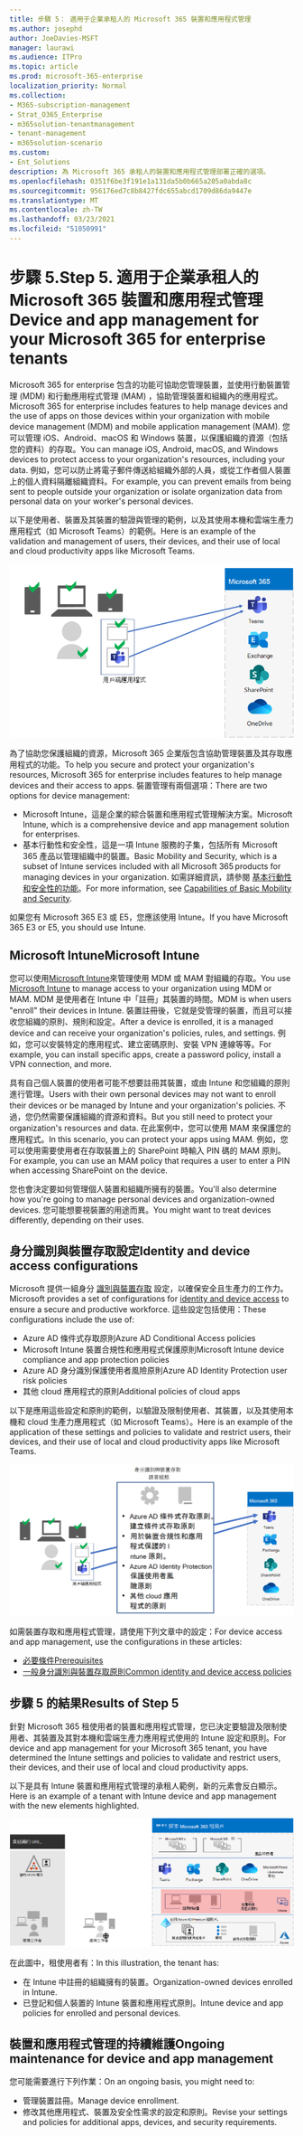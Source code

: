 ```yaml
---
title: 步驟 5： 適用于企業承租人的 Microsoft 365 裝置和應用程式管理
ms.author: josephd
author: JoeDavies-MSFT
manager: laurawi
ms.audience: ITPro
ms.topic: article
ms.prod: microsoft-365-enterprise
localization_priority: Normal
ms.collection:
- M365-subscription-management
- Strat_O365_Enterprise
- m365solution-tenantmanagement
- tenant-management
- m365solution-scenario
ms.custom:
- Ent_Solutions
description: 為 Microsoft 365 承租人的裝置和應用程式管理部署正確的選項。
ms.openlocfilehash: 0351f6be3f191e1a131da5b0b665a205a0abda8c
ms.sourcegitcommit: 956176ed7c8b8427fdc655abcd1709d86da9447e
ms.translationtype: MT
ms.contentlocale: zh-TW
ms.lasthandoff: 03/23/2021
ms.locfileid: "51050991"
---
```

# <a name="step-5-device-and-app-management-for-your-microsoft-365-for-enterprise-tenants"></a><span data-ttu-id="4cc0f-104">步驟 5.</span><span class="sxs-lookup"><span data-stu-id="4cc0f-104">Step 5.</span></span> <span data-ttu-id="4cc0f-105">適用于企業承租人的 Microsoft 365 裝置和應用程式管理</span><span class="sxs-lookup"><span data-stu-id="4cc0f-105">Device and app management for your Microsoft 365 for enterprise tenants</span></span>

<span data-ttu-id="4cc0f-106">Microsoft 365 for enterprise 包含的功能可協助您管理裝置，並使用行動裝置管理 (MDM) 和行動應用程式管理 (MAM) ，協助管理裝置和組織內的應用程式。</span><span class="sxs-lookup"><span data-stu-id="4cc0f-106">Microsoft 365 for enterprise includes features to help manage devices and the use of apps on those devices within your organization with mobile device management (MDM) and mobile application management (MAM).</span></span> <span data-ttu-id="4cc0f-107">您可以管理 iOS、Android、macOS 和 Windows 裝置，以保護組織的資源（包括您的資料）的存取。</span><span class="sxs-lookup"><span data-stu-id="4cc0f-107">You can manage iOS, Android, macOS, and Windows devices to protect access to your organization's resources, including your data.</span></span> <span data-ttu-id="4cc0f-108">例如，您可以防止將電子郵件傳送給組織外部的人員，或從工作者個人裝置上的個人資料隔離組織資料。</span><span class="sxs-lookup"><span data-stu-id="4cc0f-108">For example, you can prevent emails from being sent to people outside your organization or isolate organization data from personal data on your worker's personal devices.</span></span>

<span data-ttu-id="4cc0f-109">以下是使用者、裝置及其裝置的驗證與管理的範例，以及其使用本機和雲端生產力應用程式（如 Microsoft Teams）的範例。</span><span class="sxs-lookup"><span data-stu-id="4cc0f-109">Here is an example of the validation and management of users, their devices, and their use of local and cloud productivity apps like Microsoft Teams.</span></span>

![使用者、裝置及應用程式的驗證與管理](../media/tenant-management-overview/tenant-management-device-app-mgmt.png)

<span data-ttu-id="4cc0f-111">為了協助您保護組織的資源，Microsoft 365 企業版包含協助管理裝置及其存取應用程式的功能。</span><span class="sxs-lookup"><span data-stu-id="4cc0f-111">To help you secure and protect your organization's resources, Microsoft 365 for enterprise includes features to help manage devices and their access to apps.</span></span> <span data-ttu-id="4cc0f-112">裝置管理有兩個選項：</span><span class="sxs-lookup"><span data-stu-id="4cc0f-112">There are two options for device management:</span></span>

- <span data-ttu-id="4cc0f-113">Microsoft Intune，這是企業的綜合裝置和應用程式管理解決方案。</span><span class="sxs-lookup"><span data-stu-id="4cc0f-113">Microsoft Intune, which is a comprehensive device and app management solution for enterprises.</span></span>
- <span data-ttu-id="4cc0f-114">基本行動性和安全性，這是一項 Intune 服務的子集，包括所有 Microsoft 365 產品以管理組織中的裝置。</span><span class="sxs-lookup"><span data-stu-id="4cc0f-114">Basic Mobility and Security, which is a subset of Intune services included with all Microsoft 365 products for managing devices in your organization.</span></span> <span data-ttu-id="4cc0f-115">如需詳細資訊，請參閱 [基本行動性和安全性的功能](../admin/basic-mobility-security/capabilities.md)。</span><span class="sxs-lookup"><span data-stu-id="4cc0f-115">For more information, see [Capabilities of Basic Mobility and Security](../admin/basic-mobility-security/capabilities.md).</span></span>

<span data-ttu-id="4cc0f-116">如果您有 Microsoft 365 E3 或 E5，您應該使用 Intune。</span><span class="sxs-lookup"><span data-stu-id="4cc0f-116">If you have Microsoft 365 E3 or E5, you should use Intune.</span></span>

## <a name="microsoft-intune"></a><span data-ttu-id="4cc0f-117">Microsoft Intune</span><span class="sxs-lookup"><span data-stu-id="4cc0f-117">Microsoft Intune</span></span>

<span data-ttu-id="4cc0f-118">您可以使用[Microsoft Intune](/mem/intune/fundamentals/planning-guide)來管理使用 MDM 或 MAM 對組織的存取。</span><span class="sxs-lookup"><span data-stu-id="4cc0f-118">You use [Microsoft Intune](/mem/intune/fundamentals/planning-guide) to manage access to your organization using MDM or MAM.</span></span> <span data-ttu-id="4cc0f-119">MDM 是使用者在 Intune 中「註冊」其裝置的時間。</span><span class="sxs-lookup"><span data-stu-id="4cc0f-119">MDM is when users "enroll" their devices in Intune.</span></span> <span data-ttu-id="4cc0f-120">裝置註冊後，它就是受管理的裝置，而且可以接收您組織的原則、規則和設定。</span><span class="sxs-lookup"><span data-stu-id="4cc0f-120">After a device is enrolled, it is a managed device and can receive your organization's  policies, rules, and settings.</span></span> <span data-ttu-id="4cc0f-121">例如，您可以安裝特定的應用程式、建立密碼原則、安裝 VPN 連線等等。</span><span class="sxs-lookup"><span data-stu-id="4cc0f-121">For example, you can install specific apps, create a password policy, install a VPN connection, and more.</span></span>

<span data-ttu-id="4cc0f-122">具有自己個人裝置的使用者可能不想要註冊其裝置，或由 Intune 和您組織的原則進行管理。</span><span class="sxs-lookup"><span data-stu-id="4cc0f-122">Users with their own personal devices may not want to enroll their devices or be managed by Intune and your organization's policies.</span></span> <span data-ttu-id="4cc0f-123">不過，您仍然需要保護組織的資源和資料。</span><span class="sxs-lookup"><span data-stu-id="4cc0f-123">But you still need to protect your organization's resources and data.</span></span> <span data-ttu-id="4cc0f-124">在此案例中，您可以使用 MAM 來保護您的應用程式。</span><span class="sxs-lookup"><span data-stu-id="4cc0f-124">In this scenario, you can protect your apps using MAM.</span></span> <span data-ttu-id="4cc0f-125">例如，您可以使用需要使用者在存取裝置上的 SharePoint 時輸入 PIN 碼的 MAM 原則。</span><span class="sxs-lookup"><span data-stu-id="4cc0f-125">For example, you can use an MAM policy that requires a user to enter a PIN when accessing SharePoint on the device.</span></span>

<span data-ttu-id="4cc0f-126">您也會決定要如何管理個人裝置和組織所擁有的裝置。</span><span class="sxs-lookup"><span data-stu-id="4cc0f-126">You'll also determine how you're going to manage personal devices and organization-owned devices.</span></span> <span data-ttu-id="4cc0f-127">您可能想要視裝置的用途而異。</span><span class="sxs-lookup"><span data-stu-id="4cc0f-127">You might want to treat devices differently, depending on their uses.</span></span>

## <a name="identity-and-device-access-configurations"></a><span data-ttu-id="4cc0f-128">身分識別與裝置存取設定</span><span class="sxs-lookup"><span data-stu-id="4cc0f-128">Identity and device access configurations</span></span>

<span data-ttu-id="4cc0f-129">Microsoft 提供一組身分 [識別與裝置存取](../security/defender-365-security/microsoft-365-policies-configurations.md) 設定，以確保安全且生產力的工作力。</span><span class="sxs-lookup"><span data-stu-id="4cc0f-129">Microsoft provides a set of configurations for [identity and device access](../security/defender-365-security/microsoft-365-policies-configurations.md) to ensure a secure and productive workforce.</span></span> <span data-ttu-id="4cc0f-130">這些設定包括使用：</span><span class="sxs-lookup"><span data-stu-id="4cc0f-130">These configurations include the use of:</span></span>

- <span data-ttu-id="4cc0f-131">Azure AD 條件式存取原則</span><span class="sxs-lookup"><span data-stu-id="4cc0f-131">Azure AD Conditional Access policies</span></span>
- <span data-ttu-id="4cc0f-132">Microsoft Intune 裝置合規性和應用程式保護原則</span><span class="sxs-lookup"><span data-stu-id="4cc0f-132">Microsoft Intune device compliance and app protection policies</span></span>
- <span data-ttu-id="4cc0f-133">Azure AD 身分識別保護使用者風險原則</span><span class="sxs-lookup"><span data-stu-id="4cc0f-133">Azure AD Identity Protection user risk policies</span></span>
- <span data-ttu-id="4cc0f-134">其他 cloud 應用程式的原則</span><span class="sxs-lookup"><span data-stu-id="4cc0f-134">Additional policies of cloud apps</span></span>

<span data-ttu-id="4cc0f-135">以下是應用這些設定和原則的範例，以驗證及限制使用者、其裝置，以及其使用本機和 cloud 生產力應用程式（如 Microsoft Teams）。</span><span class="sxs-lookup"><span data-stu-id="4cc0f-135">Here is an example of the application of these settings and policies to validate and restrict users, their devices, and their use of local and cloud productivity apps like Microsoft Teams.</span></span>

![身分識別與裝置存取設定，以瞭解使用者的需求和限制、裝置及其應用程式的使用](../media/tenant-management-overview/tenant-management-device-app-mgmt-golden-config.png)

<span data-ttu-id="4cc0f-137">如需裝置存取和應用程式管理，請使用下列文章中的設定：</span><span class="sxs-lookup"><span data-stu-id="4cc0f-137">For device access and app management, use the configurations in these articles:</span></span>

- [<span data-ttu-id="4cc0f-138">必要條件</span><span class="sxs-lookup"><span data-stu-id="4cc0f-138">Prerequisites</span></span>](../security/defender-365-security/identity-access-prerequisites.md)
- [<span data-ttu-id="4cc0f-139">一般身分識別與裝置存取原則</span><span class="sxs-lookup"><span data-stu-id="4cc0f-139">Common identity and device access policies</span></span>](../security/defender-365-security/identity-access-policies.md)

## <a name="results-of-step-5"></a><span data-ttu-id="4cc0f-140">步驟 5 的結果</span><span class="sxs-lookup"><span data-stu-id="4cc0f-140">Results of Step 5</span></span>

<span data-ttu-id="4cc0f-141">針對 Microsoft 365 租使用者的裝置和應用程式管理，您已決定要驗證及限制使用者、其裝置及其對本機和雲端生產力應用程式使用的 Intune 設定和原則。</span><span class="sxs-lookup"><span data-stu-id="4cc0f-141">For device and app management for your Microsoft 365 tenant, you have determined the Intune settings and policies to validate and restrict users, their devices, and their use of local and cloud productivity apps.</span></span>

<span data-ttu-id="4cc0f-142">以下是具有 Intune 裝置和應用程式管理的承租人範例，新的元素會反白顯示。</span><span class="sxs-lookup"><span data-stu-id="4cc0f-142">Here is an example of a tenant with Intune device and app management with the new elements highlighted.</span></span>

![包含 Intune 裝置和應用程式管理的承租人範例](../media/tenant-management-overview/tenant-management-tenant-build-step5.png)

<span data-ttu-id="4cc0f-144">在此圖中，租使用者有：</span><span class="sxs-lookup"><span data-stu-id="4cc0f-144">In this illustration, the tenant has:</span></span>

- <span data-ttu-id="4cc0f-145">在 Intune 中註冊的組織擁有的裝置。</span><span class="sxs-lookup"><span data-stu-id="4cc0f-145">Organization-owned devices enrolled in Intune.</span></span>
- <span data-ttu-id="4cc0f-146">已登記和個人裝置的 Intune 裝置和應用程式原則。</span><span class="sxs-lookup"><span data-stu-id="4cc0f-146">Intune device and app policies for enrolled and personal devices.</span></span>

## <a name="ongoing-maintenance-for-device-and-app-management"></a><span data-ttu-id="4cc0f-147">裝置和應用程式管理的持續維護</span><span class="sxs-lookup"><span data-stu-id="4cc0f-147">Ongoing maintenance for device and app management</span></span>

<span data-ttu-id="4cc0f-148">您可能需要進行下列作業：</span><span class="sxs-lookup"><span data-stu-id="4cc0f-148">On an ongoing basis, you might need to:</span></span> 

- <span data-ttu-id="4cc0f-149">管理裝置註冊。</span><span class="sxs-lookup"><span data-stu-id="4cc0f-149">Manage device enrollment.</span></span>
- <span data-ttu-id="4cc0f-150">修改其他應用程式、裝置及安全性需求的設定和原則。</span><span class="sxs-lookup"><span data-stu-id="4cc0f-150">Revise your settings and policies for additional apps, devices, and security requirements.</span></span>